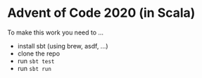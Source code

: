 # Advent of Code 2020 (in Scala)

To make this work you need to ...

* install sbt (using brew, asdf, ...)
* clone the repo
* run `sbt test`
* run `sbt run`

